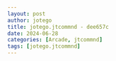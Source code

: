 ```yaml
---
layout: post
author: jotego
title: jotego.jtcommnd - dee657c
date: 2024-06-28
categories: [Arcade, jtcommnd]
tags: [jotego.jtcommnd]
---
```


